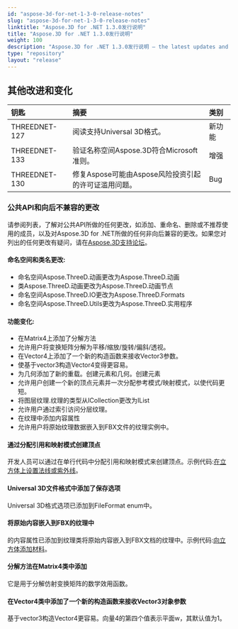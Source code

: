 ```yaml
---
id: "aspose-3d-for-net-1-3-0-release-notes"
slug: "aspose-3d-for-net-1-3-0-release-notes"
linktitle: "Aspose.3D for .NET 1.3.0发行说明"
title: "Aspose.3D for .NET 1.3.0发行说明"
weight: 100
description: "Aspose.3D for .NET 1.3.0发行说明 – the latest updates and fixes."
type: "repository"
layout: "release"
---
```

## **其他改进和变化**

|**钥匙** |**摘要** |**类别** |
|:- |:- |:- |
|THREEDNET-127 |阅读支持Universal 3D格式。|新功能|
|THREEDNET-133 |验证名称空间Aspose.3D符合Microsoft准则。|增强|
|THREEDNET-130 |修复Aspose可能由Aspose风险投资引起的许可证滥用问题。|Bug|
### **公共API和向后不兼容的更改**
请参阅列表，了解对公共API所做的任何更改，如添加、重命名、删除或不推荐使用的成员，以及对Aspose.3D for .NET所做的任何非向后兼容的更改。如果您对列出的任何更改有疑问，请在[Aspose.3D支持论坛](https://forum.aspose.com/c/3d/18)。
#### **命名空间和类名更改:**
- 命名空间Aspose.ThreeD.动画更改为Aspose.ThreeD.动画
- 类Aspose.ThreeD.动画更改为Aspose.ThreeD.动画节点
- 命名空间Aspose.ThreeD.IO更改为Aspose.ThreeD.Formats
- 命名空间Aspose.ThreeD.Utils更改为Aspose.ThreeD.实用程序
#### **功能变化:**
- 在Matrix4上添加了分解方法
- 允许用户将变换矩阵分解为平移/缩放/旋转/偏斜/透视。
- 在Vector4上添加了一个新的构造函数来接收Vector3参数。
- 使基于vector3构造Vector4变得更容易。
- 为几何添加了新的重载。创建元素和几何。创建元素
- 允许用户创建一个新的顶点元素并一次分配参考模式/映射模式，以使代码更短。
- 将图层纹理.纹理的类型从ICollection更改为IList
- 允许用户通过索引访问分层纹理。
- 在纹理中添加内容属性
- 允许用户将原始纹理数据嵌入到FBX文件的纹理实例中。
#### **通过分配引用和映射模式创建顶点**
开发人员可以通过在单行代码中分配引用和映射模式来创建顶点。示例代码:[在立方体上设置法线或紫外线](https://docs.aspose.com/3d/zh/net/set-up-normals-or-uv-on-the-cube-and-add-material-to-3d-entities/)。
#### **Universal 3D文件格式中添加了保存选项**
Universal 3D格式选项已添加到FileFormat enum中。
#### **将原始内容嵌入到FBX的纹理中**
的<tt>内容</tt>属性已添加到<tt>纹理</tt>类将原始内容嵌入到FBX文档的纹理中。示例代码:[向立方体添加材料](https://docs.aspose.com/3d/zh/net/set-up-normals-or-uv-on-the-cube-and-add-material-to-3d-entities/#SetupnormalsorUVontheCubeandAddmaterialtothecube-Addmaterialtothecube)。
#### **分解方法在Matrix4类中添加**
它是用于分解仿射变换矩阵的数学效用函数。
#### **在Vector4类中添加了一个新的构造函数来接收Vector3对象参数**
基于vector3构造Vector4更容易。向量4的第四个值表示平面w，其默认值为1。
